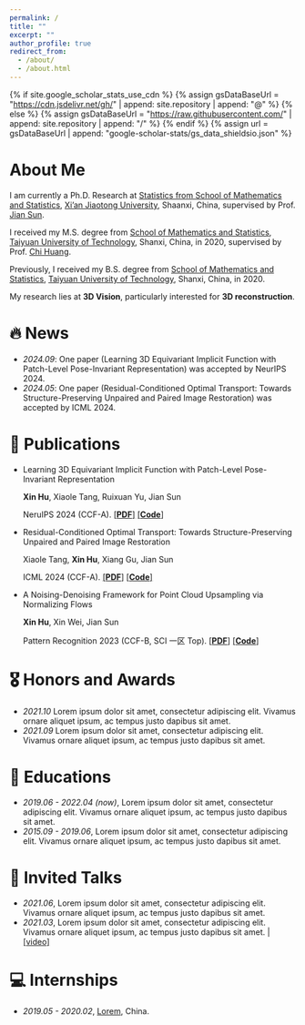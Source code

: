 ```yaml
---
permalink: /
title: ""
excerpt: ""
author_profile: true
redirect_from: 
  - /about/
  - /about.html
---
```


{% if site.google_scholar_stats_use_cdn %}
{% assign gsDataBaseUrl = "https://cdn.jsdelivr.net/gh/" | append: site.repository | append: "@" %}
{% else %}
{% assign gsDataBaseUrl = "https://raw.githubusercontent.com/" | append: site.repository | append: "/" %}
{% endif %}
{% assign url = gsDataBaseUrl | append: "google-scholar-stats/gs_data_shieldsio.json" %}

<span class='anchor' id='about-me'></span>

# About Me

I am currently a Ph.D. Research at [Statistics from School of Mathematics and Statistics](http://math.xjtu.edu.cn), [Xi’an Jiaotong University](http://www.xjtu.edu.cn), Shaanxi, China, supervised by Prof. [Jian Sun](https://gr.xjtu.edu.cn/en/web/jiansun).

I received my M.S. degree from [School of Mathematics and Statistics](https://math.tyut.edu.cn), [Taiyuan University of Technology](https://www.tyut.edu.cn), Shanxi, China, in 2020, supervised by Prof. [Chi Huang](https://it.swufe.edu.cn/info/1119/14718.htm).

Previously, I received my B.S. degree from [School of Mathematics and Statistics](https://math.tyut.edu.cn), [Taiyuan University of Technology](https://www.tyut.edu.cn), Shanxi, China, in 2020.

My research lies at **3D Vision**, particularly interested for **3D reconstruction**.   

# 🔥 News
- *2024.09*: One paper (Learning 3D Equivariant Implicit Function with Patch-Level Pose-Invariant Representation) was accepted by NeurIPS 2024.
- *2024.05*: One paper (Residual-Conditioned Optimal Transport: Towards Structure-Preserving Unpaired and Paired Image Restoration) was accepted by ICML 2024.

# 📝 Publications 

- Learning 3D Equivariant Implicit Function with Patch-Level Pose-Invariant Representation

    **Xin Hu**, Xiaole Tang, Ruixuan Yu, Jian Sun

    NeruIPS 2024 (CCF-A). [[**PDF**]](https://openreview.net/pdf?id=aXS1pwMa8I) [[**Code**]](https://github.com/mathXin112/PEIF)

- Residual-Conditioned Optimal Transport: Towards Structure-Preserving Unpaired and Paired Image Restoration

  Xiaole Tang, **Xin Hu**, Xiang Gu, Jian Sun

  ICML 2024 (CCF-A). [[**PDF**]]([https://openreview.net/pdf?id=aXS1pwMa8I](https://arxiv.org/pdf/2405.02843)) [[**Code**]](https://github.com/xl-tang3/RCOT)

- A Noising-Denoising Framework for Point Cloud Upsampling via Normalizing Flows

  **Xin Hu**, Xin Wei, Jian Sun

  Pattern Recognition 2023 (CCF-B, SCI 一区 Top). [[**PDF**]](https://www.sciencedirect.com/science/article/abs/pii/S0031320323002698) [[**Code**]](https://github.com/mathXin112/ND-PUFlow)


# 🎖 Honors and Awards
- *2021.10* Lorem ipsum dolor sit amet, consectetur adipiscing elit. Vivamus ornare aliquet ipsum, ac tempus justo dapibus sit amet. 
- *2021.09* Lorem ipsum dolor sit amet, consectetur adipiscing elit. Vivamus ornare aliquet ipsum, ac tempus justo dapibus sit amet. 

# 📖 Educations
- *2019.06 - 2022.04 (now)*, Lorem ipsum dolor sit amet, consectetur adipiscing elit. Vivamus ornare aliquet ipsum, ac tempus justo dapibus sit amet. 
- *2015.09 - 2019.06*, Lorem ipsum dolor sit amet, consectetur adipiscing elit. Vivamus ornare aliquet ipsum, ac tempus justo dapibus sit amet. 

# 💬 Invited Talks
- *2021.06*, Lorem ipsum dolor sit amet, consectetur adipiscing elit. Vivamus ornare aliquet ipsum, ac tempus justo dapibus sit amet. 
- *2021.03*, Lorem ipsum dolor sit amet, consectetur adipiscing elit. Vivamus ornare aliquet ipsum, ac tempus justo dapibus sit amet.  \| [\[video\]](https://github.com/)

# 💻 Internships
- *2019.05 - 2020.02*, [Lorem](https://github.com/), China.
